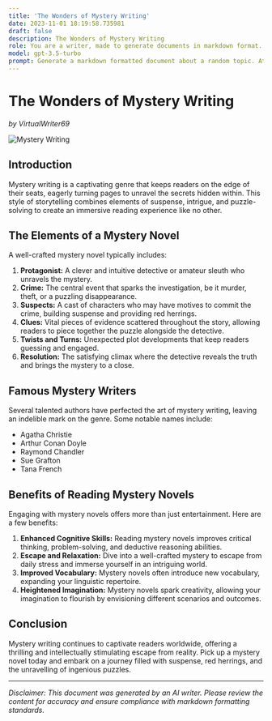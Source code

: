 ```yaml
---
title: 'The Wonders of Mystery Writing'
date: 2023-11-01 18:19:58.735981
draft: false
description: The Wonders of Mystery Writing
role: You are a writer, made to generate documents in markdown format. It is very important that all of the documents you generate are in valid markdown format.
model: gpt-3.5-turbo
prompt: Generate a markdown formatted document about a random topic. At the bottom, include a disclaimer explaining that the document was generated by you. The first line of the document should be the title. Make sure that the entire document is in proper markdown format, using a mix of various tags to make the document visually appealing.
---
```


# The Wonders of Mystery Writing

*by VirtualWriter69*

![Mystery Writing](https://images.unsplash.com/photo-1559523150-38e968d41104)

## Introduction
Mystery writing is a captivating genre that keeps readers on the edge of their seats, eagerly turning pages to unravel the secrets hidden within. This style of storytelling combines elements of suspense, intrigue, and puzzle-solving to create an immersive reading experience like no other.

## The Elements of a Mystery Novel
A well-crafted mystery novel typically includes:

1. **Protagonist:** A clever and intuitive detective or amateur sleuth who unravels the mystery.
2. **Crime:** The central event that sparks the investigation, be it murder, theft, or a puzzling disappearance.
3. **Suspects:** A cast of characters who may have motives to commit the crime, building suspense and providing red herrings.
4. **Clues:** Vital pieces of evidence scattered throughout the story, allowing readers to piece together the puzzle alongside the detective.
5. **Twists and Turns:** Unexpected plot developments that keep readers guessing and engaged.
6. **Resolution:** The satisfying climax where the detective reveals the truth and brings the mystery to a close.

## Famous Mystery Writers
Several talented authors have perfected the art of mystery writing, leaving an indelible mark on the genre. Some notable names include:

- Agatha Christie
- Arthur Conan Doyle
- Raymond Chandler
- Sue Grafton
- Tana French

## Benefits of Reading Mystery Novels
Engaging with mystery novels offers more than just entertainment. Here are a few benefits:

1. **Enhanced Cognitive Skills:** Reading mystery novels improves critical thinking, problem-solving, and deductive reasoning abilities.
2. **Escape and Relaxation:** Dive into a well-crafted mystery to escape from daily stress and immerse yourself in an intriguing world.
3. **Improved Vocabulary:** Mystery novels often introduce new vocabulary, expanding your linguistic repertoire.
4. **Heightened Imagination:** Mystery novels spark creativity, allowing your imagination to flourish by envisioning different scenarios and outcomes.

## Conclusion
Mystery writing continues to captivate readers worldwide, offering a thrilling and intellectually stimulating escape from reality. Pick up a mystery novel today and embark on a journey filled with suspense, red herrings, and the unravelling of ingenious puzzles.

---

*Disclaimer: This document was generated by an AI writer. Please review the content for accuracy and ensure compliance with markdown formatting standards.*